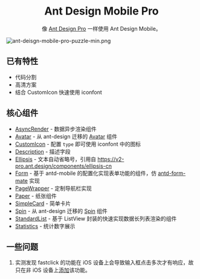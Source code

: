 <h1 align="center">Ant Design Mobile Pro</h1>

<div align="center">

像 [Ant Design Pro](https://github.com/ant-design/ant-design-pro) 一样使用 Ant Design Mobile。

</div>

![ant-deisgn-mobile-pro-puzzle-min.png](https://i.loli.net/2019/12/20/6nMpEzVkIruC15Y.png)

## 已有特性

* 代码分割
* 高清方案
* 结合 CustomIcon 快速使用 iconfont

## 核心组件

* [AsyncRender](/src/components/AsyncRender/index.tsx) - 数据异步渲染组件
* [Avatar](/src/components/Avatar/index.tsx) - 从 ant-design 迁移的 [Avatar](https://ant.design/components/avatar-cn/) 组件
* [CustomIcon](/src/components/CustomIcon/index.tsx) - 配置 `type` 即可使用 iconfont 中的图标
* [Description](/src/components/Description/index.tsx) - 描述字段
* [Ellipsis](/src/components/Ellipsis/index.tsx) - 文本自动省略号，引用自 https://v2-pro.ant.design/components/ellipsis-cn
* [Form](/src/components/Form/index.tsx) - 基于 antd-mobile 的配置化实现表单功能的组件，仿 [antd-form-mate](https://github.com/theprimone/antd-form-mate) 实现
* [PageWrapper](/src/components/PageWrapper/index.tsx) - 定制导航栏实现
* [Paper](/src/components/Paper/index.tsx) - 纸张组件
* [SimpleCard](/src/components/SimpleCard/index.tsx) - 简单卡片
* [Spin](/src/components/Spin/index.tsx) - 从 ant-design 迁移的 [Spin](https://ant.design/components/spin-cn/) 组件
* [StandardList](/src/components/StandardList/index.tsx) - 基于 ListView 封装的快速实现数据长列表渲染的组件
* [Statistics](/src/components/Statistics/index.tsx) - 统计数字展示

## 一些问题

1. 实测发现 fastclick 的功能在 iOS 设备上会导致输入框点击多次才有响应，故只在非 iOS 设备上[添加](/src/global.ts#L15)该功能。
